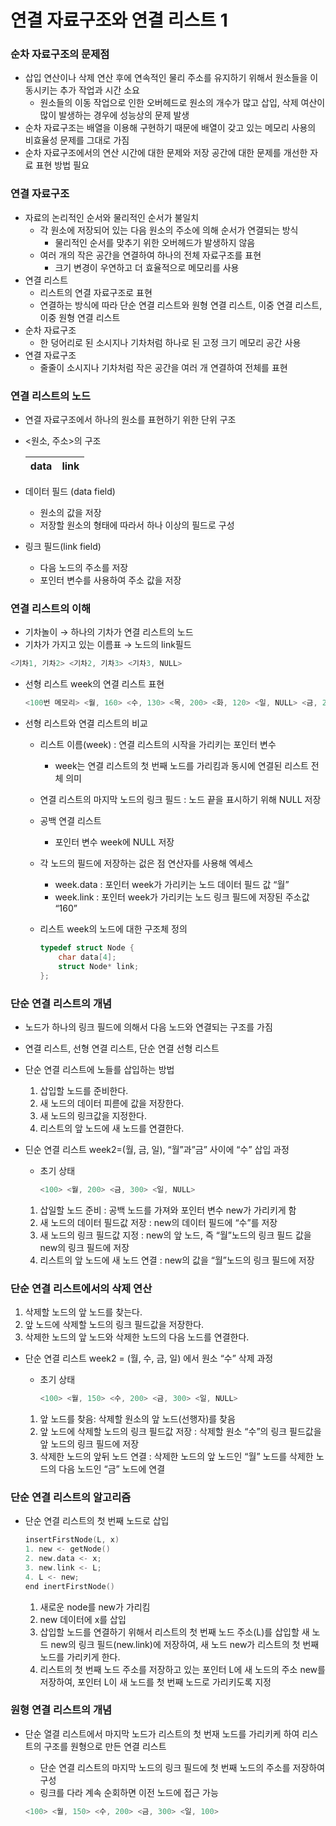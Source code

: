 # 연결 자료구조와 연결 리스트 1

### 순차 자료구조의 문제점

- 삽입 연산이나 삭제 연산 후에 연속적인 물리 주소를 유지하기 위해서 원소들을 이동시키는 추가 작업과 시간 소요
    - 원소들의 이동 작업으로 인한 오버헤드로 원소의 개수가 많고 삽입, 삭제 여산이 많이 발생하는 경우에 성능상의 문제 발생
- 순차 자료구조는 배열을 이용해 구현하기 때문에 배열이 갖고 있는 메모리 사용의 비효율성 문제를 그대로 가짐
- 순차 자료구조에서의 연산 시간에 대한 문제와 저장 공간에 대한 문제를 개선한 자료 표현 방법 필요

### 연결 자료구조

- 자료의 논리적인 순서와 물리적인 순서가 불일치
    - 각 원소에 저장되어 있는 다음 원소의 주소에 의해 순서가 연결되는 방식
        - 물리적인 순서를 맞추기 위한 오버헤드가 발생하지 않음
    - 여러 개의 작은 공간을 연결하여 하나의 전체 자료구조를 표현
        - 크기 변경이 우연하고 더 효율적으로 메모리를 사용
- 연결 리스트
    - 리스트의 연결 자료구조로 표현
    - 연결하는 방식에 따라 단순 연결 리스트와 원형 연결 리스트, 이중 연결 리스트, 이중 원형 연결 리스트
- 순차 자료구조
    - 한 덩어리로 된 소시지나 기차처럼 하나로 된 고정 크기 메모리 공간 사용
- 연결 자료구조
    - 줄줄이 소시지나 기차처럼 작은 공간을 여러 개 연결하여 전체를 표현

### 연결 리스트의 노드

- 연결 자료구조에서 하나의 원소를 표현하기 위한 단위 구조
- <원소, 주소>의 구조
  
  
    | data | link |
    | --- | --- |
- 데이터 필드 (data field)
    - 원소의 값을 저장
    - 저장할 원소의 형태에 따라서 하나 이상의 필드로 구성
- 링크 필드(link field)
    - 다음 노드의 주소를 저장
    - 포인터 변수를 사용하여 주소 값을 저장

### 연결 리스트의 이해

- 기차놀이 → 하나의 기차가 연결 리스트의 노드
- 기차가 가지고 있는 이름표 → 노드의 link필드

```c
<기차1, 기차2> <기차2, 기차3> <기차3, NULL>
```

- 선형 리스트 week의 연결 리스트 표현
  
    ```c
    <100번 메모리> <월, 160> <수, 130> <목, 200> <화, 120> <일, NULL> <금, 250> <토, 175>
    ```
    
- 선형 리스트와 연결 리스트의 비교
    - 리스트 이름(week) : 연결 리스트의 시작을 가리키는 포인터 변수
        - week는 연결 리스트의 첫 번째 노드를 가리킴과 동시에 연결된 리스트 전체 의미
    - 연결 리스트의 마지막 노드의 링크 필드 : 노드 끝을 표시하기 위해 NULL 저장
    - 공백 연결 리스트
        - 포인터 변수 week에 NULL 저장
    - 각 노드의 필드에 저장하는 겂은 점 연산자를 사용해 엑세스
        - week.data : 포인터 week가 가리키는 노드 데이터 필드 값 “월”
        - week.link : 포인터 week가 가리키는 노드 링크 필드에 저장된 주소값 “160”
    - 리스트 week의 노드에 대한 구조체 정의
      
        ```c
        typedef struct Node {
        	char data[4];
        	struct Node* link;
        };
        ```
        

### 단순 연결 리스트의 개념

- 노드가 하나의 링크 필드에 의해서 다음 노드와 연결되는 구조를 가짐
- 연결 리스트, 선형 연결 리스트, 단순 연결 선형 리스트
- 단순 연결 리스트에 노들를 삽입하는 방법
    1. 삽입할 노드를 준비한다.
    2. 새 노드의 데이터 피륻에 값을 저장한다.
    3. 새 노드의 링크값을 지정한다.
    4. 리스트의 앞 노드에 새 노드를 연결한다.
- 딘순 연결 리스트 week2=(월, 금, 일), “월”과”금” 사이에 “수” 삽입 과정
    - 초기 상태
      
        ```c
        <100> <월, 200> <금, 300> <일, NULL>
        ```
        
    1. 삽일할 노드 준비 : 공백 노드를 가져와 포인터 변수 new가 가리키게 함
    2. 새 노드의 데이터 필드값 저장 : new의 데이터 필드에 “수”를 저장
    3. 새 노드의 링크 필드값 지정 : new의 앞 노드, 즉 “월”노드의 링크 필드 값을 new의 링크 필드에 저장
    4. 리스트의 앞 노드에 새 노드 연결 : new의 값을 “월”노드의 링크 필드에 저장

### 단순 연결 리스트에서의 삭제 연산

1. 삭제할 노드의 앞 노드를 찾는다.
2. 앞 노드에 삭제할 노드의 링크 필드값을 저장한다.
3. 삭제한 노드의 앞 노드와 삭제한 노드의 다음 노드를 연결한다.
- 단순 연결 리스트 week2 = (월, 수, 금, 일) 에서 원소 “수” 삭제 과정
    - 초기 상태
      
        ```c
        <100> <월, 150> <수, 200> <금, 300> <일, NULL>
        ```
        
    1. 앞 노드를 찾음: 삭제할 원소의 앞 노드(선행자)를 찾음
    2. 앞 노드에 삭제할 노드의 링크 필드값 저장 : 삭제할 원소 “수”의 링크 필드값을 앞 노드의 링크 필드에 저장
    3. 삭제한 노드의 앞뒤 노드 연결 : 삭제한 노드의 앞 노드인 “월” 노드를 삭제한 노드의 다음 노드인 “금” 노드에 연결

### 단순 연결 리스트의 알고리즘

- 단순 연결 리스트의 첫 번째 노드로 삽입
  
    ```c
    insertFirstNode(L, x)
    1. new <- getNode()
    2. new.data <- x;
    3. new.link <- L;
    4. L <- new;
    end inertFirstNode()
    ```
    
    1. 새로운 node를 new가 가리킴
    2. new 데이터에 x를 삽입
    3. 삽입할 노드를 연결하기 위해서 리스트의 첫 번째 노드 주소(L)를 삽입할 새 노드 new의 링크 필드(new.link)에 저장하여, 새 노드 new가 리스트의 첫 번째 노드를 가리키게 한다.
    4. 리스트의 첫 번째 노드 주소를 저장하고 있는 포인터 L에 새 노드의 주소 new를 저장하여, 포인터 L이 새 노드를 첫 번째 노드로 가리키도록 지정

### 원형 연결 리스트의 개념

- 단순 열결 리스트에서 마지막 노드가 리스트의 첫 번재 노드를 가리키케 하여 리스트의 구조를 원형으로 만든 연결 리스트
    - 단순 연결 리스트의 마지막 노드의 링크 필드에 첫 번째 노드의 주소를 저장하여 구성
    - 링크를 다라 계속 순회하면 이전 노드에 접근 가능
    
    ```c
    <100> <월, 150> <수, 200> <금, 300> <일, 100>
    ```